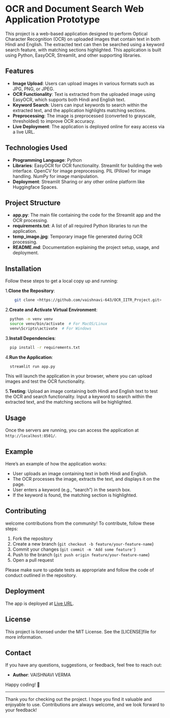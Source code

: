# OCR and Document Search Web Application Prototype 

This project is a web-based application designed to perform Optical Character Recognition (OCR) on uploaded images that contain text in both Hindi and English. The extracted text can then be searched using a keyword search feature, with matching sections highlighted. This application is built using Python, EasyOCR, Streamlit, and other supporting libraries.

## Features
- **Image Upload**: Users can upload images in various formats such as JPG, PNG, or JPEG.
- **OCR Functionality**: Text is extracted from the uploaded image using EasyOCR, which supports both Hindi and English text.
- **Keyword Search**: Users can input keywords to search within the extracted text, and the application highlights matching sections.
- **Preprocessing**: The image is preprocessed (converted to grayscale, thresholded) to improve OCR accuracy.
- **Live Deployment**: The application is deployed online for easy access via a live URL.

## Technologies Used
- **Programming Language**: Python
- **Libraries**:
   EasyOCR for OCR functionality.
   Streamlit for building the web interface.
   OpenCV for image preprocessing.
   PIL (Pillow) for image handling.
   NumPy for image manipulation.
- **Deployment**: Streamlit Sharing or any other online platform like Huggingface Spaces.

## Project Structure
- **app.py**: The main file containing the code for the Streamlit app and the OCR processing.
- **requirements.txt**: A list of all required Python libraries to run the application.
- **temp_image.jpg**: Temporary image file generated during OCR processing.
- **README.md**: Documentation explaining the project setup, usage, and deployment.

## Installation

Follow these steps to get a local copy up and running:

1.**Clone the Repository**:
   ```sh
       git clone <https://github.com/vaishnavi-643/OCR_IITR_Project.git>
  ```

2.**Create and Activate Virtual Environment**:
   ```sh
     python -m venv venv
     source venv/bin/activate  # For MacOS/Linux
     venv\Scripts\activate  # For Windows
  ```

3.**Install Dependencies**:
   ```sh
     pip install -r requirements.txt
   ```

4.**Run the Application**:
   ```sh
     streamlit run app.py
   ```
This will launch the application in your browser, where you can upload images and test the OCR functionality.

5.**Testing**: Upload an image containing both Hindi and English text to test the OCR and search functionality. Input a keyword to search within the extracted text, and the matching sections will be highlighted.

## Usage

Once the servers are running, you can access the application at `http://localhost:8501/`.

## Example
Here’s an example of how the application works:

- User uploads an image containing text in both Hindi and English.
- The OCR processes the image, extracts the text, and displays it on the page.
- User enters a keyword (e.g., “search”) in the search box.
- If the keyword is found, the matching section is highlighted.

## Contributing

 welcome contributions from the community! To contribute, follow these steps:

1. Fork the repository
2. Create a new branch (`git checkout -b feature/your-feature-name`)
3. Commit your changes (`git commit -m 'Add some feature'`)
4. Push to the branch (`git push origin feature/your-feature-name`)
5. Open a pull request

Please make sure to update tests as appropriate and follow the code of conduct outlined in the repository.

## Deployment
The app is deployed at [Live URL](https://ocriitr-vaishnaviverma.streamlit.app/).

## License

This project is licensed under the MIT License. See the [LICENSE]file for more information.

## Contact

If you have any questions, suggestions, or feedback, feel free to reach out:

- **Author**: VAISHNAVI VERMA

Happy coding! 🎉

---

Thank you for checking out the project. I hope you find it valuable and enjoyable to use. Contributions are always welcome, and we look forward to your feedback!


